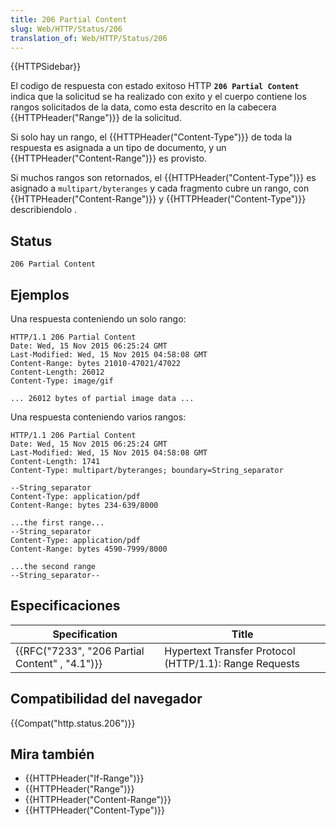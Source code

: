 ```yaml
---
title: 206 Partial Content
slug: Web/HTTP/Status/206
translation_of: Web/HTTP/Status/206
---
```


{{HTTPSidebar}}

El codigo de respuesta con estado exitoso HTTP **`206 Partial Content`** indica que la solicitud se ha realizado con exito y el cuerpo contiene los rangos solicitados de la data, como esta descrito en la cabecera {{HTTPHeader("Range")}} de la solicitud.

Si solo hay un rango, el {{HTTPHeader("Content-Type")}} de toda la respuesta es asignada a un tipo de documento, y un {{HTTPHeader("Content-Range")}} es provisto.

Si muchos rangos son retornados, el {{HTTPHeader("Content-Type")}} es asignado a `multipart/byteranges` y cada fragmento cubre un rango, con {{HTTPHeader("Content-Range")}} y {{HTTPHeader("Content-Type")}} describiendolo .

## Status

```
206 Partial Content
```

## Ejemplos

Una respuesta conteniendo un solo rango:

```
HTTP/1.1 206 Partial Content
Date: Wed, 15 Nov 2015 06:25:24 GMT
Last-Modified: Wed, 15 Nov 2015 04:58:08 GMT
Content-Range: bytes 21010-47021/47022
Content-Length: 26012
Content-Type: image/gif

... 26012 bytes of partial image data ...
```

Una respuesta conteniendo varios rangos:

```
HTTP/1.1 206 Partial Content
Date: Wed, 15 Nov 2015 06:25:24 GMT
Last-Modified: Wed, 15 Nov 2015 04:58:08 GMT
Content-Length: 1741
Content-Type: multipart/byteranges; boundary=String_separator

--String_separator
Content-Type: application/pdf
Content-Range: bytes 234-639/8000

...the first range...
--String_separator
Content-Type: application/pdf
Content-Range: bytes 4590-7999/8000

...the second range
--String_separator--
```

## Especificaciones

| Specification                                                | Title                                                  |
| ------------------------------------------------------------ | ------------------------------------------------------ |
| {{RFC("7233", "206 Partial Content" , "4.1")}} | Hypertext Transfer Protocol (HTTP/1.1): Range Requests |

## Compatibilidad del navegador

{{Compat("http.status.206")}}

## Mira también

- {{HTTPHeader("If-Range")}}
- {{HTTPHeader("Range")}}
- {{HTTPHeader("Content-Range")}}
- {{HTTPHeader("Content-Type")}}
